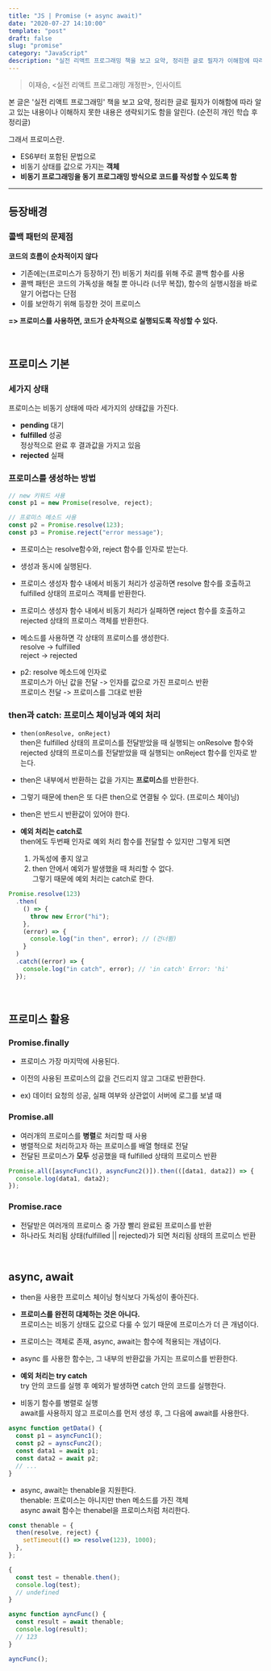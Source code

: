 ```yaml
---
title: "JS | Promise (+ async await)"
date: "2020-07-27 14:10:00"
template: "post"
draft: false
slug: "promise"
category: "JavaScript"
description: "실전 리액트 프로그래밍 책을 보고 요약, 정리한 글로 필자가 이해함에 따라 알고 있는 내용이나 이해하지 못한 내용은 생략되기도 했다"
---
```


> 이재승, <실전 리액트 프로그래밍 개정판>, 인사이트

본 글은 '실전 리액트 프로그래밍' 책을 보고 요약, 정리한 글로 필자가 이해함에 따라 알고 있는 내용이나 이해하지 못한 내용은 생략되기도 함을 알린다. (순전히 개인 학습 후 정리글)

그래서 프로미스란.

- ES6부터 포함된 문법으로
- 비동기 상태를 값으로 가지는 **객체**
- **비동기 프로그래밍을 동기 프로그래밍 방식으로 코드를 작성할 수 있도록 함**

---

## 등장배경

### 콜백 패턴의 문제점

**코드의 흐름이 순차적이지 않다**

- 기존에는(프로미스가 등장하기 전) 비동기 처리를 위해 주로 콜백 함수를 사용
- 콜백 패턴은 코드의 가독성을 해칠 뿐 아니라 (너무 복잡), 함수의 실행시점을 바로 알기 어렵다는 단점
- 이를 보안하기 위해 등장한 것이 프로미스

**=> 프로미스를 사용하면, 코드가 순차적으로 실행되도록 작성할 수 있다.**

<br/>

## 프로미스 기본

### 세가지 상태

프로미스는 비동기 상태에 따라 세가지의 상태값을 가진다.

- **pending** 대기
- **fulfilled** 성공  
  정상적으로 완료 후 결과값을 가지고 있음
- **rejected** 실패

### 프로미스를 생성하는 방법

```js
// new 키워드 사용
const p1 = new Promise(resolve, reject);

// 프로미스 메소드 사용
const p2 = Promise.resolve(123);
const p3 = Promise.reject("error message");
```

- 프로미스는 resolve함수와, reject 함수를 인자로 받는다.

- 생성과 동시에 실행된다.

- 프로미스 생성자 함수 내에서 비동기 처리가 성공하면 resolve 함수를 호출하고 fulfilled 상태의 프로미스 객체를 반환한다.

- 프로미스 생성자 함수 내에서 비동기 처리가 실패하면 reject 함수를 호출하고 rejected 상태의 프로미스 객체를 반환한다.

- 메소드를 사용하면 각 상태의 프로미스를 생성한다.  
  resolve -> fulfilled  
  reject -> rejected

- p2: resolve 메소드에 인자로  
  프로미스가 아닌 값을 전달 -> 인자를 값으로 가진 프로미스 반환  
  프로미스 전달 -> 프로미스를 그대로 반환

### then과 catch: 프로미스 체이닝과 예외 처리

- `then(onResolve, onReject)`  
  then은 fulfilled 상태의 프로미스를 전달받았을 때 실행되는 onResolve 함수와 rejected 상태의 프로미스를 전달받았을 때 실행되는 onReject 함수를 인자로 받는다.

- then은 내부에서 반환하는 값을 가지는 **프로미스**를 반환한다.

- 그렇기 때문에 then은 또 다른 then으로 연결될 수 있다. (프로미스 체이닝)

- then은 반드시 반환값이 있어야 한다.

- **예외 처리는 catch로**  
  then에도 두번째 인자로 예외 처리 함수를 전달할 수 있지만 그렇게 되면
  1. 가독성에 좋지 않고
  2. then 안에서 예외가 발생했을 때 처리할 수 없다.  
     그렇기 때문에 예외 처리는 catch로 한다.

```js
Promise.resolve(123)
  .then(
    () => {
      throw new Error("hi");
    },
    (error) => {
      console.log("in then", error); // (건너뜀)
    }
  )
  .catch((error) => {
    console.log("in catch", error); // 'in catch' Error: 'hi'
  });
```

<br />

## 프로미스 활용

### Promise.finally

- 프로미스 가장 마지막에 사용된다.

- 이전의 사용된 프로미스의 값을 건드리지 않고 그대로 반환한다.

- ex) 데이터 요청의 성공, 실패 여부와 상관없이 서버에 로그를 보낼 때

### Promise.all

- 여러개의 프로미스를 **병렬**로 처리할 때 사용
- 병렬적으로 처리하고자 하는 프로미스를 배열 형태로 전달
- 전달된 프로미스가 **모두** 성공했을 때 fulfilled 상태의 프로미스 반환

```js
Promise.all([asyncFunc1(), asyncFunc2()]).then(([data1, data2]) => {
  console.log(data1, data2);
});
```

### Promise.race

- 전달받은 여러개의 프로미스 중 가장 빨리 완료된 프로미스를 반환
- 하나라도 처리됨 상태(fulfilled || rejected)가 되면 처리됨 상태의 프로미스 반환

<br />

## async, await

- then을 사용한 프로미스 체이닝 형식보다 가독성이 좋아진다.

- **프로미스를 완전히 대체하는 것은 아니다.**  
  프로미스는 비동기 상태도 값으로 다룰 수 있기 때문에 프로미스가 더 큰 개념이다.

- 프로미스는 객체로 존재, async, await는 함수에 적용되는 개념이다.

- async 를 사용한 함수는, 그 내부의 반환값을 가지는 프로미스를 반환한다.

- **예외 처리는 try catch**  
  try 안의 코드를 실행 후 예외가 발생하면 catch 안의 코드를 실행한다.

- 비동기 함수를 병렬로 실행  
  await를 사용하지 않고 프로미스를 먼저 생성 후, 그 다음에 await를 사용한다.

```js
async function getData() {
  const p1 = asyncFunc1();
  const p2 = aynscFunc2();
  const data1 = await p1;
  const data2 = await p2;
  // ...
}
```

- async, await는 thenable을 지원한다.  
  thenable: 프로미스는 아니지만 then 메소드를 가진 객체  
  async await 함수는 thenabel을 프로미스처럼 처리한다.

```js
const thenable = {
  then(resolve, reject) {
    setTimeout(() => resolve(123), 1000);
  },
};

{
  const test = thenable.then();
  console.log(test);
  // undefined
}

async function ayncFunc() {
  const result = await thenable;
  console.log(result);
  // 123
}

ayncFunc();
```
